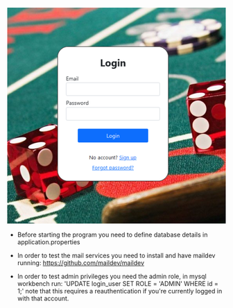 ![Test Image 1](preview/login.png)


* Before starting the program you need to define database details in application.properties

* In order to test the mail services you need to install and have maildev running: https://github.com/maildev/maildev

* In order to test admin privileges you need the admin role, in mysql workbench run:
'UPDATE login_user SET ROLE = 'ADMIN' WHERE id = 1;'
note that this requires a reauthentication if you're currently logged in with that account.
